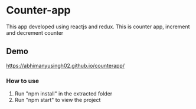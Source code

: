# Counter-app

This app developed using reactjs and redux. 
This is counter app, increment and decrement counter  


## Demo

https://abhimanyusingh02.github.io/counterapp/


### How to use

1) Run "npm install" in the extracted folder
2) Run "npm start" to view the project
